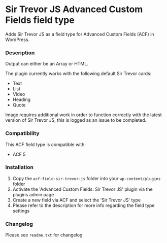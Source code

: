 # Sir Trevor JS Advanced Custom Fields field type

Adds Sir Trevor JS as a field type for Advanced Custom Fields (ACF) in WordPress.

### Description

Output can either be an Array or HTML.

The plugin currently works with the following default Sir Trevor cards:

- Text
- List
- Video
- Heading
- Quote

Image requires additional work in order to function correctly with the latest version of Sir Trevor JS, this is logged as an issue to be completed.

### Compatibility

This ACF field type is compatible with:
* ACF 5

### Installation

1. Copy the `acf-field-sir-trevor-js` folder into your `wp-content/plugins` folder
2. Activate the 'Advanced Custom Fields: Sir Trevor JS' plugin via the plugins admin page
3. Create a new field via ACF and select the 'Sir Trevor JS' type
4. Please refer to the description for more info regarding the field type settings

### Changelog
Please see `readme.txt` for changelog
